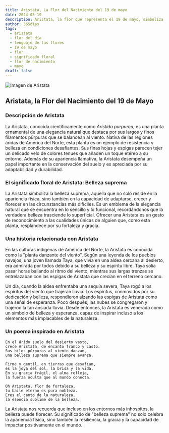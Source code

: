 ```yaml
---
title: Aristata, La Flor del Nacimiento del 19 de mayo
date: 2024-05-19
description: Aristata, la flor que representa el 19 de mayo, simboliza Belleza suprema. Descubre su fascinante historia, significado en el lenguaje de las flores y una poesía que celebra su belleza.
author: 365días
tags:
  - aristata
  - flor del día
  - lenguaje de las flores
  - 19 de mayo
  - flor
  - significado floral
  - flor de nacimiento
  - mayo
draft: false
---
```



![Imagen de Aristata](https://cdn.pixabay.com/photo/2014/12/05/01/21/gaillardia-557400_640.jpg#center)


## Aristata, la Flor del Nacimiento del 19 de Mayo

### Descripción de Aristata

La Aristata, conocida científicamente como _Aristida purpurea_, es una planta ornamental de una elegancia natural que destaca por sus largos y finos filamentos púrpuras que se balancean al viento. Nativa de las regiones áridas de América del Norte, esta planta es un ejemplo de resistencia y belleza en condiciones desafiantes. Sus finas hojas y espigas parecen tejer un delicado velo de colores tenues que añaden un toque etéreo a su entorno. Además de su apariencia llamativa, la Aristata desempeña un papel importante en la conservación del suelo y es apreciada por su adaptabilidad y durabilidad.

### El significado floral de Aristata: Belleza suprema

La Aristata simboliza la belleza suprema, aquella que no solo reside en la apariencia física, sino también en la capacidad de adaptarse, crecer y florecer en las circunstancias más difíciles. Es un emblema de la elegancia natural que se encuentra en lo sencillo y lo funcional, recordándonos que la verdadera belleza trasciende lo superficial. Ofrecer una Aristata es un gesto de reconocimiento a las cualidades únicas de alguien que, como esta planta, resplandece por su fortaleza y gracia.

### Una historia relacionada con Aristata

En las culturas indígenas de América del Norte, la Aristata es conocida como la "planta danzante del viento". Según una leyenda de los pueblos navajos, una joven llamada Taya, que vivía en una aldea cercana al desierto, era admirada por todos debido a su belleza y su espíritu libre. Taya solía pasar horas bailando al ritmo del viento, mientras sus largas trenzas se entrelazaban con las espigas de Aristata que crecían en el terreno cercano.

Un día, cuando la aldea enfrentaba una sequía severa, Taya rogó a los espíritus del viento que trajeran lluvia. Los espíritus, conmovidos por su dedicación y belleza, respondieron alzando las espigas de Aristata como una señal de esperanza. Poco después, las nubes se congregaron y trajeron la tan ansiada lluvia. Desde entonces, la Aristata es venerada como un símbolo de belleza y esperanza, capaz de inspirar incluso a los elementos más implacables de la naturaleza.

### Un poema inspirado en Aristata

```
En el árido suelo del desierto vasto,  
crece Aristata, de encanto franco y casto.  
Sus hilos púrpuras al viento danzan,  
una belleza suprema que siempre avanza.  

Firme y gentil, en tierras que desafían,  
es la joya del sol, la brisa y la vida.  
En su gracia frágil, el alma refleja,  
la fuerza oculta que al mundo conecta.  

Oh Aristata, flor de fortaleza,  
tu baile eterno es pura nobleza.  
Eres el canto de la naturaleza,  
la esencia sublime de la belleza.  
```

La Aristata nos recuerda que incluso en los entornos más inhóspitos, la belleza puede florecer. Su significado de "belleza suprema" no solo celebra la apariencia física, sino también la resiliencia, la gracia y la capacidad de impactar positivamente en el mundo.